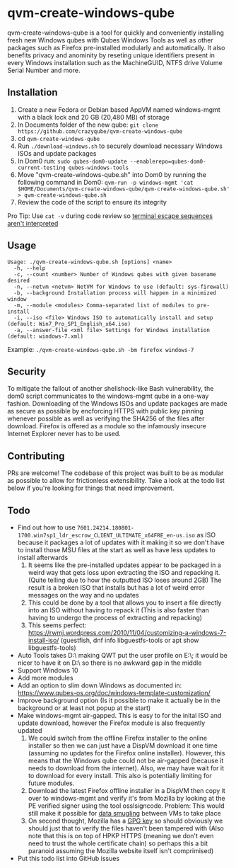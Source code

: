 # qvm-create-windows-qube

qvm-create-windows-qube is a tool for quickly and conveniently installing fresh new Windows qubes with Qubes Windows Tools as well as other packages such as Firefox pre-installed modularly and automatically. It also benefits privacy and anominity by reseting unique identifiers present in every Windows installation such as the MachineGUID, NTFS drive Volume Serial Number and more.

## Installation

1. Create a new Fedora or Debian based AppVM named windows-mgmt with a black lock and 20 GB (20,480 MB) of storage
2. In Documents folder of the new qube: `git clone https://github.com/crazyqube/qvm-create-windows-qube`
3. cd `qvm-create-windows-qube`
4. Run `./download-windows.sh` to securely download necessary Windows ISOs and update packages
5. In Dom0 run: `sudo qubes-dom0-update --enablerepo=qubes-dom0-current-testing qubes-windows-tools`
6. Move "qvm-create-windows-qube.sh" into Dom0 by running the following command in Dom0: `qvm-run -p windows-mgmt 'cat $HOME/Documents/qvm-create-windows-qube/qvm-create-windows-qube.sh' > qvm-create-windows-qube.sh`
7. Review the code of the script to ensure its integrity

Pro Tip: Use `cat -v` during code review so [terminal escape sequences aren't interpreted](https://ma.ttias.be/terminal-escape-sequences-the-new-xss-for-linux-sysadmins/)


## Usage

```
Usage: ./qvm-create-windows-qube.sh [options] <name>
  -h, --help
  -c, --count <number> Number of Windows qubes with given basename desired
  -n, --netvm <netvm> NetVM for Windows to use (default: sys-firewall)
  -b, --background Installation process will happen in a minimized window
  -m, --module <modules> Comma-separated list of modules to pre-install
  -i, --iso <file> Windows ISO to automatically install and setup (default: Win7_Pro_SP1_English_x64.iso)
  -a, --answer-file <xml file> Settings for Windows installation (default: windows-7.xml)
```

Example: `./qvm-create-windows-qube.sh -bm firefox windows-7`

## Security

To mitigate the fallout of another shellshock-like Bash vulnerability, the dom0 script communicates to the windows-mgmt qube in a one-way fashion. Downloading of the Windows ISOs and update packages are made as secure as possible by encforcing HTTPS with public key pinning whenever possible as well as verifying the SHA256 of the files after download. Firefox is offered as a module so the infamously insecure Internet Explorer never has to be used.

## Contributing

PRs are welcome! The codebase of this project was built to be as modular as possible to allow for frictionless extensibility. Take a look at the todo list below if you're looking for things that need improvement.

## Todo

* Find out how to use `7601.24214.180801-1700.win7sp1_ldr_escrow_CLIENT_ULTIMATE_x64FRE_en-us.iso` as ISO because it packages a lot of updates with it making it so we don't have to install those MSU files at the start as well as have less updates to install afterwards
    1. It seems like the pre-installed updates appear to be packaged in a weird way that gets loss upon extracting the ISO and repacking it. (Quite telling due to how the outputted ISO loses around 2GB) The result is a broken ISO that installs but has a lot of weird error messages on the way and no updates
    2.  This could be done by a tool that allows you to insert a file directly into an ISO without having to repack it (This is also faster than having to undergo the process of extracting and repacking)
    3.  This seems perfect: https://rwmj.wordpress.com/2010/11/04/customizing-a-windows-7-install-iso/ (guestfish, dnf info libguestfs-tools or apt show libguestfs-tools)
* Auto Tools takes D:\\ making QWT put the user profile on E:\\; it would be nicer to have it on D:\\ so there is no awkward gap in the middle
* Support Windows 10
* Add more modules
* Add an option to slim down Windows as documented in: https://www.qubes-os.org/doc/windows-template-customization/
* Improve background option (Is it possible to make it actually be in the background or at least not popup at the start)
* Make windows-mgmt air-gapped. This is easy to for the inital ISO and update download, however the Firefox module is also frequently updated
    1. We could switch from the offline Firefox installer to the online installer so then we can just have a DispVM download it one time (assuming no updates for the Firefox online installer). However, this means that the Windows qube could not be air-gapped (because it needs to download from the internet). Also, we may have wait for it to download for every install. This also is potentially limiting for future modules.
    2. Download the latest Firefox offline installer in a DispVM then copy it over to windows-mgmt and verify it's from Mozilla by looking at the PE verified signer using the tool osslsigncode. Problem: This would still make it possible for [data smugling](https://www.blackhat.com/docs/us-16/materials/us-16-Nipravsky-Certificate-Bypass-Hiding-And-Executing-Malware-From-A-Digitally-Signed-Executable-wp.pdf) between VMs to take place
    3. On second thought, Mozilla has a [GPG key](https://blog.mozilla.org/security/2019/06/13/updated-firefox-gpg-key/) so should obviously we should just that to verify the files haven't been tampered with (Also note that this is on top of HPKP HTTPS (meaning we don't even need to trust the whole certificate chain) so perhaps this a bit paranoid assuming the Mozilla website itself isn't comprimised)
* Put this todo list into GitHub issues
